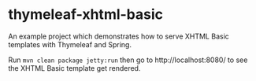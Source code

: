 # thymeleaf-xhtml-basic
An example project which demonstrates how to serve XHTML Basic templates with Thymeleaf and Spring.

Run `mvn clean package jetty:run` then go to http://localhost:8080/ to see the XHTML Basic template get rendered.